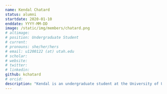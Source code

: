 ```yaml
---
name: Kendal Chatard
status: alumni
startdate: 2020-01-10
enddate: YYYY-MM-DD
image: /static/img/members/chatard.png
# altimage:
# position: Undergraduate Student
# current:
# pronouns: she/her/hers
# email: u1200122 (at) utah.edu
# scholar:
# website:
# twitter:
# linkedin:
github: kchatard
# orcid:
description: "Kendal is an undergraduate student at the University of Utah currently in her junior year and she is majoring in Anthropology with a health emphasis. She is also on the pre-med track and a double minor in integrative human biology and chemistry. She joined the lab in January of 2020 and am working on a University of Utah Undergraduate Research Opportunities Program (UROP) project this fall. She broadly interested in the intersection of primate/human genomics and health/disease and her UROP research project is focused on deleterious mutations in the mitochondrial genome of chimps and bonobos at a population level."
---
```

